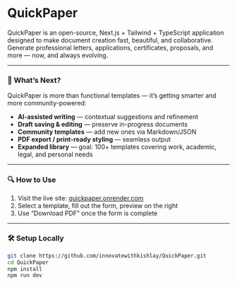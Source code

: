 # QuickPaper

QuickPaper is an open-source, Next.js + Tailwind + TypeScript application designed to make document creation fast, beautiful, and collaborative. Generate professional letters, applications, certificates, proposals, and more — now, and always evolving.

---

### 🚀 What’s Next?

QuickPaper is more than functional templates — it’s getting smarter and more community-powered:

- **AI-assisted writing** — contextual suggestions and refinement
- **Draft saving & editing** — preserve in-progress documents
- **Community templates** — add new ones via Markdown/JSON
- **PDF export / print-ready styling** — seamless output
- **Expanded library** — goal: 100+ templates covering work, academic, legal, and personal needs

---

### 🔍 How to Use

1. Visit the live site: [quickpaper.onrender.com](https://quickpaper.onrender.com)
2. Select a template, fill out the form, preview on the right
3. Use “Download PDF” once the form is complete

---

### 🛠️ Setup Locally

```bash
git clone https://github.com/innovatewithkishlay/QuickPaper.git
cd QuickPaper
npm install
npm run dev
```
